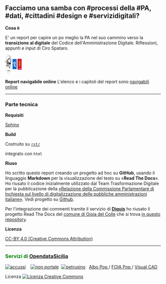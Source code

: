 ## Facciamo una samba con #processi della #PA, #dati, #cittadini #design e #servizidigitali?

**Cosa è**

E' un report per capire un po meglio la PA nel suo cammino verso la **transizione al digitale** del Codice dell'Amministrazione Digitale.
Riflessioni, appunti e input di Ciro Spataro.
<p><img class="imageLeft" style="width: 53px; height: 60px;" src="https://raw.githubusercontent.com/cirospat/la-samba-digitale-della-pa/master/imgrel/3loghi.png" alt="HTML editor tools" />
  
**Report navigabile online** L'elenco e i capitoli del report sono [navigabili online](http://samba-digitale-pa.readthedocs.io)

------

### Parte tecnica


**Requisiti**

[Sphinx](http://www.sphinx-doc.org/en/stable/)


**Build**

Costruito su [`rst/`](./rst)

integrato con  `html`


**Riuso**

Ho scritto questo report creando un progetto ad hoc su **GitHub**, usando il linguaggio **Markdown** per la visualizzazione del testo su «**Read The Docs**». Ho riusato il codice inizialmente utilizzato dal Team Trasformazione Digitale per la pubblicazione della [«Relazione della Commissione Parlamentare di Inchiesta sul livello di digitalizzazione delle pubbliche amministrazioni italiane»](https://relazione-commissione-digitale.readthedocs.io/it/latest/). Vedi progetto su [Github](https://github.com/italia/relazionecommissionedigitale-docs).

Per l'integrazione dei commenti tramite il servizio di [**Diquis**](https://disqus.com/) ho riusato il progetto Read The Docs del [comune di Gioia del Colle](http://foia.readthedocs.io/en/latest/) che si trova [in questo repository](https://github.com/gioialab/foia/tree/master/source/_themes/sphinx_italia_theme).


**Licenza** 

[CC-BY 4.0 (Creative Commons Attribution)](https://creativecommons.org/licenses/by/4.0/)

------

<h3><span style="color: #008000;">Servizi di <a href="http://opendatasicilia.it">OpendataSicilia</a></span></h3>
<p><a href="http://accussi.opendatasicilia.it/index.html" target="_blank" rel="noopener"> <img src="https://cirospat.github.io/maps/img/accussi_favicon.png" alt="accussi" caption="false" width="32" height="32" /></a>&nbsp; &nbsp;&nbsp;<a href="http://nonportale.opendatasicilia.it/index.html" target="_blank" rel="noopener"><img src="https://cirospat.github.io/maps/img/nonportale_favicon.png" alt="non portale" caption="false" width="32" height="32" /></a>&nbsp; <a href="http://petrusino.opendatasicilia.it/index.html" target="_blank" rel="noopener"><img src="https://cirospat.github.io/maps/img/petrusino_favicon.png" alt="petrusino" caption="false" width="32" height="32" /></a>&nbsp; &nbsp;<a href="http://albopop.it/" target="_blank" rel="noopener">Albo Pop&nbsp;</a>/&nbsp;<a href="http://www.foiapop.it/" target="_blank" rel="noopener">FOIA Pop&nbsp;</a>/&nbsp;<a href="http://www.visualcad.it/" target="_blank" rel="noopener">Visual CAD</a></p>
<p>Licenza&nbsp;<a rel="license noopener" href="http://creativecommons.org/licenses/by-sa/4.0/" target="_blank"><img alt="Licenza Creative Commons" style="border-width: 0;" src="https://i.creativecommons.org/l/by-sa/4.0/80x15.png" /></a></p>

